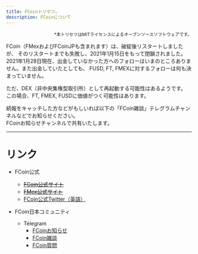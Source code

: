 ```yaml
---
title: FCoinトリセツ。
description: FCoinについて
---
```


<div style="text-align: right;">
    <small>*本トリセツはMITライセンスによるオープンソースソフトウェアです。</small>
</div> 

FCoin（FMexおよびFCoinJPも含まれます）は、破綻後リスタートしましたが、
そのリスタートまでも失敗し、2021年1月15日をもって閉鎖されました。  
2021年1月28日現在、出金していなかった方へのフォローはいまのところありません。また出金していたとしても、
FUSD, FT, FMEXに対するフォローは何も決まっていません。

ただ、DEX（非中央集権型取引所）として再起動する可能性はあるようです。
この場合、FT, FMEX, FUSDに価値がつく可能性はあります。

続報をキャッチした方などがもしいれば以下の「FCoin雑談」テレグラムチャンネルなどでお知らせください。  
FCoinお知らせチャンネルで共有いたします。

---

# リンク
- FCoin公式
    - [~~FCoin公式サイト~~](https://www.fcoin.com)
    - [~~FMex公式サイト~~](https://www.fmex.com)
    - [FCoin公式Twitter（英語）](https://twitter.com/FCoinOfficial)

- FCoin日本コミュニティ
    - Telegram
        - [FCoinお知らせ](https://t.me/fcoinfanjapanese)
        - [FCoin雑談](https://t.me/fcoinchatjapanese)
        - [FCoin質問](https://t.me/joinchat/H6Li9VMbf4A0XPt6DeJgVA)
